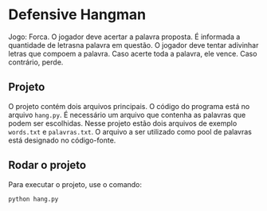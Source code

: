 # Defensive Hangman

Jogo: Forca.
O jogador deve acertar a palavra proposta.
É informada a quantidade de letrasna palavra em questão.
O jogador deve tentar adivinhar letras que compoem a palavra.
Caso acerte toda a palavra, ele vence. Caso contrário, perde.

Projeto
------

O projeto contém dois arquivos principais.
O código do programa está no arquivo `hang.py`.
É necessário um arquivo que contenha as palavras que podem ser escolhidas.
Nesse projeto estão dois arquivos de exemplo `words.txt` e `palavras.txt`.
O arquivo a ser utilizado como pool de palavras está designado no código-fonte.

Rodar o projeto
------

Para executar o projeto, use o comando:

```
python hang.py
```

